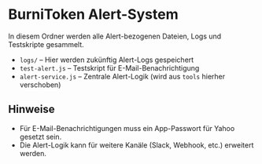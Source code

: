 # BurniToken Alert-System

In diesem Ordner werden alle Alert-bezogenen Dateien, Logs und Testskripte gesammelt.

- `logs/` – Hier werden zukünftig Alert-Logs gespeichert
- `test-alert.js` – Testskript für E-Mail-Benachrichtigung
- `alert-service.js` – Zentrale Alert-Logik (wird aus `tools` hierher verschoben)

## Hinweise
- Für E-Mail-Benachrichtigungen muss ein App-Passwort für Yahoo gesetzt sein.
- Die Alert-Logik kann für weitere Kanäle (Slack, Webhook, etc.) erweitert werden.
